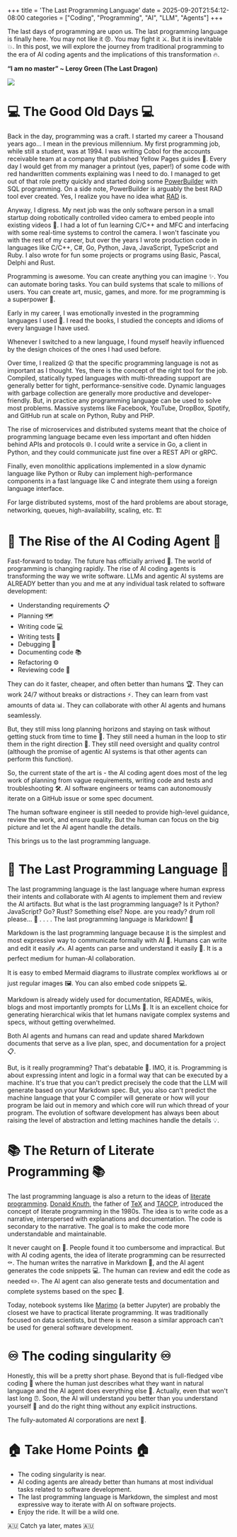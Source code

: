 +++
title = 'The Last Programming Language'
date = 2025-09-20T21:54:12-08:00
categories = ["Coding", "Programming", "AI", "LLM", "Agents"]
+++

The last days of programming are upon us. The last programming language is finally here. You may not like it 😠. You may
fight it ⚔️. But it is inevitable 💥. In this post, we will explore the journey from traditional programming to the era
of
AI coding agents and the implications of this transformation 🔥.

**“I am no master” ~ Leroy Green (The Last Dragon)**

<!--more-->

![](images/hero.png)

# 💻 The Good Old Days 💻

Back in the day, programming was a craft. I started my career a Thousand years ago... I mean in the previous millennium.
My first programming job, while still a student, was at 1994. I was writing Cobol for the accounts receivable team at a
company that published Yellow Pages guides 📒. Every day I would get from my manager a printout (yes, paper!) of some
code with red handwritten
comments explaining was I need to do. I managed to get out of that role pretty quickly and started doing
some [PowerBuilder](https://en.wikipedia.org/wiki/PowerBuilder) with SQL programming. On a side note, PowerBuilder is
arguably the best RAD tool ever created. Yes, I realize you have no idea
what [RAD](https://en.wikipedia.org/wiki/Rapid_application_development) is.

Anyway, I digress. My next job was the only software person in a small startup doing robotically controlled video camera
to embed people into existing videos 🎥. I had a lot of fun learning C/C++ and MFC and interfacing with some real-time
systems to control the camera. I won't fascinate you with the rest of my career, but over the years I wrote production
code in languages like C/C++, C#, Go, Python, Java, JavaScript, TypeScript and Ruby. I also wrote for fun some projects
or programs using Basic, Pascal, Delphi and Rust.

Programming is awesome. You can create anything you can imagine ✨. You can automate boring tasks. You can build systems
that scale to millions of users. You can create art, music, games, and more. for me programming is a superpower 🦸.

Early in my career, I was emotionally invested in the programming languages I used 💝. I read the books, I studied the
concepts and idioms of every language I have used.

Whenever I switched to a new language, I found myself heavily influenced by the design choices of the ones I had used
before.

Over time, I realized 😲 that the specific programming language is not as important as I thought. Yes, there is the
concept
of the right tool for the job. Compiled, statically typed languages with multi-threading support are generally better
for tight, performance-sensitive code. Dynamic languages with garbage collection are generally more productive and
developer-friendly. But, in practice any programming language can be used to solve most problems. Massive systems like
Facebook, YouTube, DropBox, Spotify, and GitHub run at scale on Python, Ruby and PHP.

The rise of microservices and distributed systems meant that the choice of programming language became even less
important and often hidden behind APIs and protocols 🌐. I could write a service in Go, a client in Python, and they
could communicate just fine over a REST API or gRPC.

Finally, even monolithic applications implemented in a slow dynamic language like Python or Ruby can implement
high-performance components in a fast language like C and integrate them using a foreign language interface.

For large distributed systems, most of the hard problems are about storage, networking, queues, high-availability,
scaling, etc. 🏗️

# 🤖 The Rise of the AI Coding Agent 🤖

Fast-forward to today. The future has officially arrived 🚀. The world of programming is changing rapidly. The rise of AI
coding agents is transforming the way we write software. LLMs and agentic AI systems are ALREADY better than you and me
at any individual task related to software development:

- Understanding requirements 📋
- Planning 🗺️
- Writing code 💻
- Writing tests 🧪
- Debugging 🐛
- Documenting code 📚
- Refactoring ⚙️
- Reviewing code 👀

They can do it faster, cheaper, and often better than humans 🏆. They can work 24/7 without breaks or distractions ⚡.
They can learn from vast amounts of data 📊. They can collaborate with other AI agents and humans seamlessly.

But, they still miss long planning horizons and staying on task without getting stuck from time to time 🔄. They still
need a human in the loop to stir them in the right direction 🧭. They still need oversight and quality control (although
the promise of agentic AI systems is that other agents can perform this function).

So, the current state of the art is - the AI coding agent does most of the leg work of planning from vague requirements,
writing code and tests and troubleshooting 🛠️. AI software engineers or teams can autonomously iterate on a GitHub issue
or some spec document.

The human software engineer is still needed to provide high-level guidance, review the work, and ensure quality. But the
human can focus on the big picture and let the AI agent handle the details.

This brings us to the last programming language.

# 📝 The Last Programming Language 📝

The last programming language is the last language where human express their intents and collaborate with AI
agents to implement them and review the AI artifacts. But what is the last programming language? Is it Python?
JavaScript? Go? Rust? Something else?
Nope. are you ready? drum roll please... 🥁
.
.
.
.
The last programming language is Markdown! 🎉

Markdown is the last programming language because it is the simplest and most expressive way to communicate formally
with AI 🤖. Humans can write and edit it easily ✍️. AI agents can parse and understand it easily 🧠. It is a perfect
medium for human-AI collaboration.

It is easy to embed Mermaid diagrams to illustrate complex workflows 📊 or just regular images 🖼️. You can also embed
code snippets 💻.

Markdown is already widely used for documentation, READMEs, wikis, blogs and most importantly prompts for LLMs 💬. It is an
excellent choice for generating hierarchical wikis that let humans navigate complex systems and specs, without getting
overwhelmed.

Both AI agents and humans can read and update shared Markdown documents that serve as a live plan, spec, and
documentation for a project 📋.

But, is it really programming? That's debatable 🤔. IMO, it is. Programming is about expressing intent and logic in a
formal way that can be executed by a machine. It's true that you can't predict precisely the code that the LLM will
generate based on your Markdown spec. But, you also can't predict the machine language that your C compiler will
generate or how will your program be laid out in memory and which core will run which thread of your program. The
evolution of software development has always been about raising the level of abstraction and letting machines handle the
details 💡.

# 📚 The Return of Literate Programming 📚

The last programming language is also a return to the ideas
of [literate programming](https://en.wikipedia.org/wiki/Literate_programming). [Donald Knuth](https://en.wikipedia.org/wiki/Donald_Knuth),
the father of
[TeX](https://en.wikipedia.org/wiki/TeX) and [TAOCP](https://en.wikipedia.org/wiki/The_Art_of_Computer_Programming),
introduced the concept of literate programming in the 1980s. The idea is to write code as a narrative, interspersed
with explanations and documentation. The code is secondary to the narrative. The goal is to make the code more
understandable and maintainable.

It never caught on 🚫. People found it too cumbersome and impractical. But with AI coding agents, the idea of literate
programming can be resurrected ⚰️. The human writes the narrative in Markdown 📝, and the AI agent generates the code
snippets 💻. The human can
review and edit the code as needed ✏️. The AI agent can also generate tests and documentation and complete systems based
on
the spec 🔧.

Today, notebook systems like [Marimo](https://marimo.io) (a better Jupyter) are probably the closest we have to
practical literate
programming. It was traditionally focused on data scientists, but there is no reason a similar approach can't be used
for general software development.

# ♾️ The coding singularity ♾️

Honestly, this will be a pretty short phase. Beyond that is full-fledged vibe coding 🌊 where the human just describes
what they want in natural language and the AI agent does everything else 🤖. Actually, even that won't last long ⏰. Soon,
the AI will understand you better than you understand yourself 🧠 and do the right thing without any explicit
instructions.

The fully-automated AI corporations are next 🏢.

# 🏠 Take Home Points 🏠

- The coding singularity is near.
- AI coding agents are already better than humans at most individual tasks related to software
  development.
- The last programming language is Markdown, the simplest and most expressive way to iterate with AI on software
  projects.
- Enjoy the ride. It will be a wild one.

🇦🇺 Catch ya later, mates 🇦🇺
